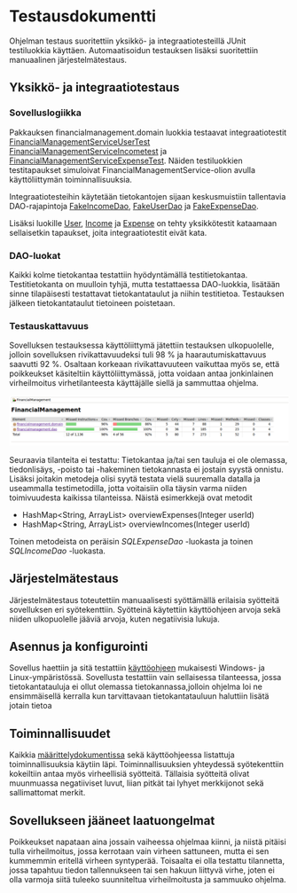 # Testausdokumentti

Ohjelman testaus suoritettiin yksikkö- ja integraatiotesteillä JUnit testiluokkia käyttäen. 
Automaatisoidun testauksen lisäksi suoritettiin manuaalinen järjestelmätestaus.

## Yksikkö- ja integraatiotestaus

### Sovelluslogiikka

Pakkauksen financialmanagement.domain luokkia testaavat integraatiotestit [FinancialManagementServiceUserTest](https://github.com/outisa/ot-harjoitustyo/blob/master/Taloudenhallinta/src/test/java/financialmanagement/domain/FinancialManagementServiceUserTest.java)
[FinancialManagementServiceIncometest](https://github.com/outisa/ot-harjoitustyo/blob/master/Taloudenhallinta/src/test/java/financialmanagement/domain/FinancialManagementServiceIncomeTest.java) ja [FinancialManagementServiceExpenseTest](https://github.com/outisa/ot-harjoitustyo/blob/master/Taloudenhallinta/src/test/java/financialmanagement/domain/FinancialManagementServiceExpenseTest.java).
Näiden testiluokkien testitapaukset simuloivat FinancialManagementService-olion avulla käyttöliittymän toiminnallisuuksia.

Integraatiotesteihin käytetään tietokantojen sijaan keskusmuistiin tallentavia DAO-rajapintoja [FakeIncomeDao](https://github.com/outisa/ot-harjoitustyo/blob/master/Taloudenhallinta/src/test/java/financialmanagement/domain/FakeIncomeDao.java), [FakeUserDao](https://github.com/outisa/ot-harjoitustyo/blob/master/Taloudenhallinta/src/test/java/financialmanagement/domain/FakeUserDao.java) ja [FakeExpenseDao](https://github.com/outisa/ot-harjoitustyo/blob/master/Taloudenhallinta/src/test/java/financialmanagement/domain/FakeExpenseDao.java).

Lisäksi luokille [User](https://github.com/outisa/ot-harjoitustyo/blob/master/Taloudenhallinta/src/test/java/financialmanagement/domain/UserTest.java), 
[Income](https://github.com/outisa/ot-harjoitustyo/blob/master/Taloudenhallinta/src/test/java/financialmanagement/domain/IncomeTest.java) ja 
[Expense](https://github.com/outisa/ot-harjoitustyo/blob/master/Taloudenhallinta/src/test/java/financialmanagement/domain/ExpenseTest.java) on tehty yksikkötestit kataamaan sellaisetkin tapaukset, joita integraatiotestit eivät kata.

### DAO-luokat

Kaikki kolme tietokantaa testattiin hyödyntämällä testitietokantaa. Testitietokanta on muulloin tyhjä, mutta testattaessa DAO-luokkia,
lisätään sinne tilapäisesti testattavat tietokantataulut ja niihin testitietoa. Testauksen jälkeen tietokantataulut tietoineen poistetaan.

### Testauskattavuus

Sovelluksen testauksessa käyttöliittymä jätettiin testauksen ulkopuolelle, jolloin sovelluksen rivikattavuudeksi tuli 98 % ja 
haarautumiskattavuus saavutti 92 %. Osaltaan korkeaan rivikattavuuteen vaikuttaa myös se, että poikkeukset käsiteltiin käyttöliittymässä, jotta voidaan antaa jonkinlainen virheilmoitus virhetilanteesta käyttäjälle siellä ja sammuttaa ohjelma. 

<img src="https://github.com/outisa/ot-harjoitustyo/blob/master/dokumentointi/kuvat/jacoco_report.png">

Seuraavia tilanteita ei testattu: Tietokantaa ja/tai sen tauluja ei ole olemassa, tiedonlisäys, -poisto tai -hakeminen tietokannasta ei jostain syystä onnistu. Lisäksi joitakin metodeja olisi syytä testata vielä suuremalla datalla ja useammalla testimetodilla, jotta voitaisiin olla täysin varma niiden toimivuudesta kaikissa tilanteissa. Näistä esimerkkejä ovat metodit

* HashMap<String, ArrayList<Double>> overviewExpenses(Integer userId) 
* HashMap<String, ArrayList<Double>> overviewIncomes(Integer userId)

Toinen metodeista on peräisin _SQLExpenseDao_ -luokasta ja toinen _SQLIncomeDao_ -luokasta.

## Järjestelmätestaus

Järjestelmätestaus toteutettiin manuaalisesti syöttämällä erilaisia syötteitä sovelluksen eri syötekenttiin. Syötteinä käytettiin käyttöohjeen arvoja sekä niiden ulkopuolelle jääviä arvoja, kuten negatiivisia lukuja.
  
## Asennus ja konfigurointi

Sovellus haettiin ja sitä testattiin [käyttöohjeen](https://github.com/outisa/ot-harjoitustyo/blob/master/dokumentointi/k%C3%A4ytt%C3%B6ohje.md) mukaisesti Windows- ja Linux-ympäristössä.
Sovellusta testattiin vain sellaisessa tilanteessa, jossa tietokantatauluja ei ollut olemassa tietokannassa,jolloin ohjelma loi ne ensimmäisellä kerralla kun tarvittavaan tietokantatauluun haluttiin lisätä jotain tietoa

## Toiminnallisuudet

Kaikkia [määrittelydokumentissa](https://github.com/outisa/ot-harjoitustyo/blob/master/dokumentointi/vaativuusmaarittely.md) sekä käyttöohjeessa listattuja toiminnallisuuksia käytiin läpi. 
Toiminnallisuuksien yhteydessä syötekenttiin kokeiltiin antaa myös virheellisiä syötteitä. 
Tällaisia syötteitä olivat muunmuassa negatiiviset luvut, liian pitkät tai lyhyet merkkijonot sekä sallimattomat merkit. 
 
## Sovellukseen jääneet laatuongelmat 

Poikkeukset napataan aina jossain vaiheessa ohjelmaa kiinni, ja niistä pitäisi tulla virheilmoitus, jossa kerrotaan vain virheen sattuneen, mutta ei sen kummemmin eritellä virheen syntyperää. Toisaalta ei olla testattu tilannetta, jossa tapahtuu tiedon tallennukseen tai sen hakuun liittyvä virhe, joten ei olla varmoja siitä tuleeko suunniteltua virheilmoitusta ja sammuuko ohjelma.
